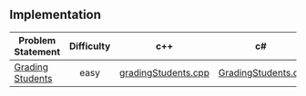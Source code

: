 ## Implementation

|Problem Statement| Difficulty |c++ | c# | java |kotlin| scala | python | javascript |
|---|:-:|---|---|---|---|---|---|---|
|[Grading Students](https://github.com/Lintik/hackerrank/tree/master/Core%20CS/Algorithms/Implementation/Grading%20Students)|  easy |[gradingStudents.cpp](https://github.com/Lintik/hackerrank/blob/master/Core%20CS/Algorithms/Implementation/Grading%20Students/gradingStudents.cpp)|[GradingStudents.cs](https://github.com/Lintik/hackerrank/blob/master/Core%20CS/Algorithms/Implementation/Grading%20Students/GradingStudents.cs)|[gradingStudents.java](https://github.com/Lintik/hackerrank/blob/master/Core%20CS/Algorithms/Implementation/Grading%20Students/gradingStudents.java)|[gradingStudents.kt](https://github.com/Lintik/hackerrank/blob/master/Core%20CS/Algorithms/Implementation/Grading%20Students/gradingStudents.kt)|[gradingStudents.scala](https://github.com/Lintik/hackerrank/blob/master/Core%20CS/Algorithms/Implementation/Grading%20Students/gradingStudents.scala)|[gradingStudents.py3](https://github.com/Lintik/hackerrank/blob/master/Core%20CS/Algorithms/Implementation/Grading%20Students/gradingStudents.py3)|[gradingStudents.js](https://github.com/Lintik/hackerrank/blob/master/Core%20CS/Algorithms/Implementation/Grading%20Students/gradingStudents.js)|